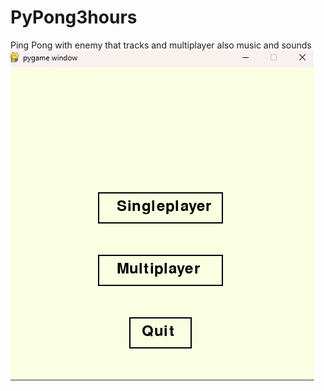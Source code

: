 # PyPong3hours
Ping Pong with enemy that tracks and multiplayer also music and sounds
![Main Menu](mainmenu.png)
